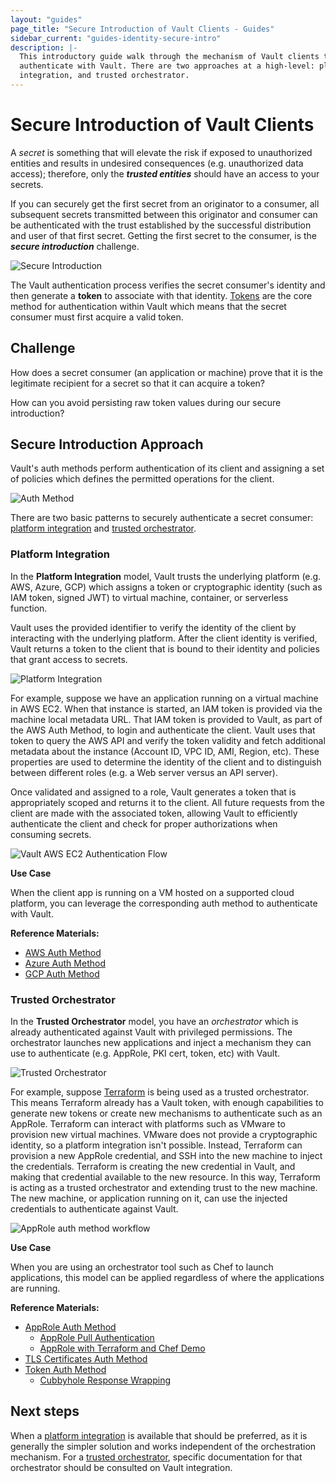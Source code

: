 ```yaml
---
layout: "guides"
page_title: "Secure Introduction of Vault Clients - Guides"
sidebar_current: "guides-identity-secure-intro"
description: |-
  This introductory guide walk through the mechanism of Vault clients to
  authenticate with Vault. There are two approaches at a high-level: platform
  integration, and trusted orchestrator.
---
```


# Secure Introduction of Vault Clients

A _secret_ is something that will elevate the risk if exposed to unauthorized
entities and results in undesired consequences (e.g. unauthorized data access);
therefore, only the ***trusted entities*** should have an access to your
secrets.

If you can securely get the first secret from an originator to a consumer, all
subsequent secrets transmitted between this originator and consumer can be
authenticated with the trust established by the successful distribution and user
of that first secret. Getting the first secret to the consumer, is the ***secure
introduction*** challenge.

![Secure Introduction](/assets/images/vault-secure-intro-1.png)

The Vault authentication process verifies the secret consumer's identity and
then generate a **token** to associate with that identity.
[Tokens](/docs/concepts/tokens.html) are the core method for authentication
within Vault which means that the secret consumer must first acquire a valid
token.


## Challenge

How does a secret consumer (an application or machine) prove that it is the
legitimate recipient for a secret so that it can acquire a token?

How can you avoid persisting raw token values during our secure
introduction?  

## Secure Introduction Approach

Vault's auth methods perform authentication of its client and assigning a set of
policies which defines the permitted operations for the client.

![Auth Method](/assets/images/vault-auth-method.png)

There are two basic patterns to securely authenticate a secret consumer:
[platform integration](#platform-integration) and [trusted
orchestrator](#trusted-orchestrator).  


### Platform Integration

In the **Platform Integration** model, Vault trusts the underlying platform
(e.g. AWS, Azure, GCP) which assigns a token or cryptographic identity (such as
IAM token, signed JWT) to virtual machine, container, or serverless function.

Vault uses the provided identifier to verify the identity of the client by
interacting with the underlying platform. After the client identity is verified,
Vault returns a token to the client that is bound to their identity and policies
that grant access to secrets.

![Platform Integration](/assets/images/vault-secure-intro-2.png)

For example, suppose we have an application running on a virtual machine in AWS
EC2. When that instance is started, an IAM token is provided via the machine
local metadata URL. That IAM token is provided to Vault, as part of the AWS Auth
Method, to login and authenticate the client. Vault uses that token to query the
AWS API and verify the token validity and fetch additional metadata about the
instance (Account ID, VPC ID, AMI, Region, etc). These properties are used to
determine the identity of the client and to distinguish between different roles
(e.g. a Web server versus an API server).

Once validated and assigned to a role, Vault generates a token that is
appropriately scoped and returns it to the client. All future requests from the
client are made with the associated token, allowing Vault to efficiently
authenticate the client and check for proper authorizations when consuming
secrets.

![Vault AWS EC2 Authentication Flow](/assets/images/vault-aws-ec2-auth-flow.png)


**Use Case**

When the client app is running on a VM hosted on a supported cloud platform, you
can leverage the corresponding auth method to authenticate with Vault.

**Reference Materials:**

- [AWS Auth Method](/docs/auth/aws.html)
- [Azure Auth Method](/docs/auth/azure.html)
- [GCP Auth Method](/docs/auth/gcp.html)


### Trusted Orchestrator

In the **Trusted Orchestrator** model, you have an _orchestrator_ which is
already authenticated against Vault with privileged permissions. The
orchestrator launches new applications and inject a mechanism they can use to
authenticate (e.g. AppRole, PKI cert, token, etc) with Vault.

![Trusted Orchestrator](/assets/images/vault-secure-intro-3.png)

For example, suppose [Terraform](https://www.terraform.io/) is being used as a
trusted orchestrator. This means Terraform already has a Vault token, with
enough capabilities to generate new tokens or create new mechanisms to
authenticate such as an AppRole. Terraform can interact with platforms such as
VMware to provision new virtual machines. VMware does not provide a
cryptographic identity, so a platform integration isn't possible. Instead,
Terraform can provision a new AppRole credential, and SSH into the new machine
to inject the credentials. Terraform is creating the new credential in Vault,
and making that credential available to the new resource. In this way, Terraform
is acting as a trusted orchestrator and extending trust to the new machine. The
new machine, or application running on it, can use the injected credentials to
authenticate against Vault.

![AppRole auth method workflow](/assets/images/vault-secure-intro-4.png)


**Use Case**

When you are using an orchestrator tool such as Chef to launch applications,
this model can be applied regardless of where the applications are running.

**Reference Materials:**

- [AppRole Auth Method](/docs/auth/approle.html)
  - [AppRole Pull Authentication](/guides/identity/authentication.html)
  - [AppRole with Terraform and Chef Demo](/guides/identity/approle-trusted-entities.html)
- [TLS Certificates Auth Method](/docs/auth/cert.html)
- [Token Auth Method](/docs/auth/token.html)
  - [Cubbyhole Response Wrapping](/guides/secret-mgmt/cubbyhole.html)



## Next steps

When a [platform integration](#platform-integration) is available that should be
preferred, as it is generally the simpler solution and works independent of the
orchestration mechanism. For a [trusted orchestrator](#trusted-orchestrator),
specific documentation for that orchestrator should be consulted on Vault
integration.
